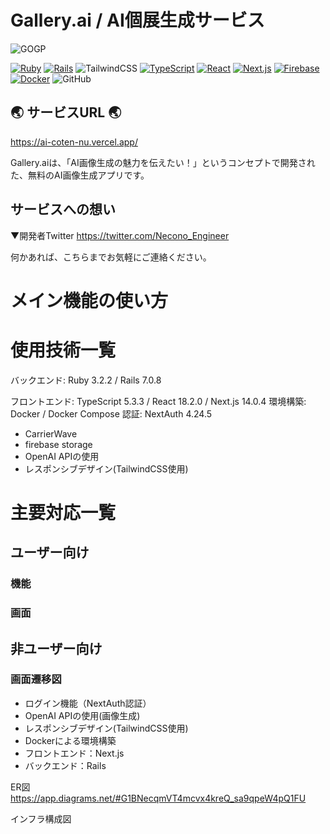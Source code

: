 
# Gallery.ai / AI個展生成サービス

![GOGP](https://github.com/gadname/AI_coten/assets/59115863/264ff173-3a6d-4d6e-a3ba-526f2db72ad1)

[![Ruby](https://img.shields.io/badge/Ruby-v3.2.2-CC342D?logo=Ruby&logoColor=CC342D)](https://www.ruby-lang.org/ja/news/2023/03/30/ruby-3-2-2-released)
[![Rails](https://img.shields.io/badge/Rails-v7.0.8-CC0000?logo=Ruby-on-Rails&logoColor=CC0000)](https://rubyonrails.org/2023/3/13/Rails-7-0-4-3-and-6-1-7-3-have-been-released)
![TailwindCSS](https://img.shields.io/badge/tailwindcss-%2338B2AC.svg?style=flat&logo=tailwind-css&logoColor=white)
[![TypeScript](https://img.shields.io/badge/TypeScript-v5.3.3-007ACC?logo=TypeScript&logoColor=007ACC)](https://www.typescriptlang.org/docs/handbook/release-notes/typescript-5-0.html)
[![React](https://img.shields.io/badge/React-v18.2.0-61DAFB?logo=React&logoColor=61DAFB)](https://react.dev/blog/2022/03/29/react-v18#whats-new-in-react-18)
[![Next.js](https://img.shields.io/badge/Next.js-v14.0.4-000000?logo=Next.js&logoColor=000000)](https://nextjs.org/blog/next-13-2)
[![Firebase](https://img.shields.io/badge/Firebase-gray?logo=Firebase&logoColor=FFCA28)](https://firebase.google.com)
[![Docker](https://img.shields.io/badge/Docker-gray?logo=Docker&logoColor=2496ED)](https://www.docker.com)
![GitHub](https://img.shields.io/badge/github-%23121011.svg?style=flat&logo=github&logoColor=white)


## 🌏 サービスURL 🌏
https://ai-coten-nu.vercel.app/

Gallery.aiは、「AI画像生成の魅力を伝えたい！」というコンセプトで開発された、無料のAI画像生成アプリです。
## サービスへの想い



▼開発者Twitter
https://twitter.com/Necono_Engineer

何かあれば、こちらまでお気軽にご連絡ください。

# メイン機能の使い方

# 使用技術一覧
バックエンド: Ruby 3.2.2 / Rails 7.0.8

フロントエンド: TypeScript 5.3.3 / React 18.2.0 / Next.js 14.0.4
環境構築: Docker / Docker Compose 
認証: NextAuth 4.24.5
- CarrierWave
- firebase storage
- OpenAI APIの使用
- レスポンシブデザイン(TailwindCSS使用)

# 主要対応一覧
## ユーザー向け
### 機能
### 画面
## 非ユーザー向け

### 画面遷移図
- ログイン機能（NextAuth認証）
- OpenAI APIの使用(画像生成)
- レスポンシブデザイン(TailwindCSS使用) 
- Dockerによる環境構築
- フロントエンド：Next.js
- バックエンド：Rails


ER図
https://app.diagrams.net/#G1BNecqmVT4mcvx4kreQ_sa9qpeW4pQ1FU

インフラ構成図

